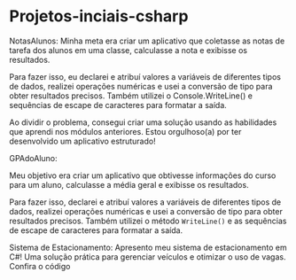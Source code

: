 # Projetos-inciais-csharp

NotasAlunos: 
Minha meta era criar um aplicativo que coletasse as notas de tarefa dos alunos em uma classe, calculasse a nota e exibisse os resultados.

Para fazer isso, eu declarei e atribuí valores a variáveis de diferentes tipos de dados, realizei operações numéricas e usei a conversão de tipo para obter resultados precisos. Também utilizei o Console.WriteLine() e sequências de escape de caracteres para formatar a saída.

Ao dividir o problema, consegui criar uma solução usando as habilidades que aprendi nos módulos anteriores. Estou orgulhoso(a) por ter desenvolvido um aplicativo estruturado!


GPAdoAluno:

Meu objetivo era criar um aplicativo que obtivesse informações do curso para um aluno, calculasse a média geral e exibisse os resultados.

Para fazer isso, declarei e atribuí valores a variáveis de diferentes tipos de dados, realizei operações numéricas e usei a conversão de tipo para obter resultados precisos. Também utilizei o método `WriteLine()` e as sequências de escape de caracteres para formatar a saída.

Sistema de Estacionamento:
Apresento meu sistema de estacionamento em C#! Uma solução prática para gerenciar veículos e otimizar o uso de vagas. Confira o código
